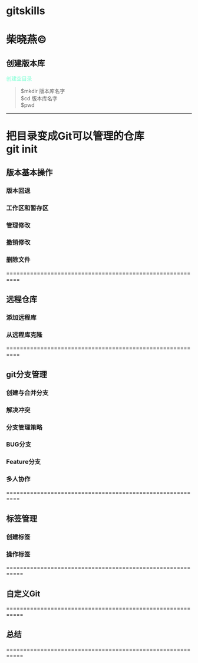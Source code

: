 # gitskills
柴晓燕&copy;
==========================================================
## 创建版本库
<font color="#7FFFD4">创建空目录</font>  
>$mkdir 版本库名字  
>$cd 版本库名字  
>$pwd  
--------------------------------------------------------------
把目录变成Git可以管理的仓库  
git init  
===========================================================
## 版本基本操作
### 版本回退 ###
### 工作区和暂存区 ###
### 管理修改 ###
### 撤销修改 ###
### 删除文件 ###

==========================================================
## 远程仓库
### 添加远程库 ###
### 从远程库克隆 ###
==========================================================
## git分支管理
### 创建与合并分支 ###
### 解决冲突 ###
### 分支管理策略 ###
### BUG分支 ###
### Feature分支 ###
### 多人协作 ###
==========================================================
## 标签管理
### 创建标签 ###
### 操作标签 ###
===========================================================
## 自定义Git

===========================================================
## 总结
===========================================================
